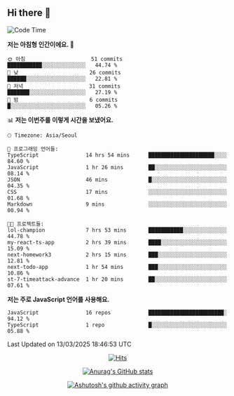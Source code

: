 ## Hi there 👋

<!--
**pnh135/pnh135** is a ✨ _special_ ✨ repository because its `README.md` (this file) appears on your GitHub profile.

Here are some ideas to get you started:

- 🔭 I’m currently working on ...
- 🌱 I’m currently learning ...
- 👯 I’m looking to collaborate on ...
- 🤔 I’m looking for help with ...
- 💬 Ask me about ...
- 📫 How to reach me: ...
- 😄 Pronouns: ...
- ⚡ Fun fact: ...
-->

<!--START_SECTION:waka-->
![Code Time](http://img.shields.io/badge/Code%20Time-127%20hrs%2046%20mins-blue)

**저는 아침형 인간이에요. 🐤** 

```text
🌞 아침                     51 commits          ███████████░░░░░░░░░░░░░░   44.74 % 
🌆 낮　                     26 commits          ██████░░░░░░░░░░░░░░░░░░░   22.81 % 
🌃 저녁                     31 commits          ███████░░░░░░░░░░░░░░░░░░   27.19 % 
🌙 밤　                     6 commits           █░░░░░░░░░░░░░░░░░░░░░░░░   05.26 % 
```


📊 **저는 이번주를 이렇게 시간을 보냈어요.** 

```text
🕑︎ Timezone: Asia/Seoul

💬 프로그래밍 언어들: 
TypeScript               14 hrs 54 mins      █████████████████████░░░░   84.60 % 
JavaScript               1 hr 26 mins        ██░░░░░░░░░░░░░░░░░░░░░░░   08.14 % 
JSON                     46 mins             █░░░░░░░░░░░░░░░░░░░░░░░░   04.35 % 
CSS                      17 mins             ░░░░░░░░░░░░░░░░░░░░░░░░░   01.68 % 
Markdown                 9 mins              ░░░░░░░░░░░░░░░░░░░░░░░░░   00.94 % 

🐱‍💻 프로젝트들: 
lol-champion             7 hrs 53 mins       ███████████░░░░░░░░░░░░░░   44.78 % 
my-react-ts-app          2 hrs 39 mins       ████░░░░░░░░░░░░░░░░░░░░░   15.09 % 
next-homework3           2 hrs 15 mins       ███░░░░░░░░░░░░░░░░░░░░░░   12.81 % 
next-todo-app            1 hr 54 mins        ███░░░░░░░░░░░░░░░░░░░░░░   10.86 % 
st-7-timeattack-advance  1 hr 20 mins        ██░░░░░░░░░░░░░░░░░░░░░░░   07.61 % 
```

**저는 주로 JavaScript 언어를 사용해요.** 

```text
JavaScript               16 repos            ████████████████████████░   94.12 % 
TypeScript               1 repo              █░░░░░░░░░░░░░░░░░░░░░░░░   05.88 % 
```




 Last Updated on 13/03/2025 18:46:53 UTC
<!--END_SECTION:waka-->

  <div align=center>
	
  [![Hits](https://hits.seeyoufarm.com/api/count/incr/badge.svg?url=https%3A%2F%2Fgithub.com%2Fpnh135&count_bg=%2379C83D&title_bg=%23555555&icon=&icon_color=%23E7E7E7&title=hits&edge_flat=false)](https://hits.seeyoufarm.com) 
	
  </div>

<div align=center>
	
[![Anurag's GitHub stats](https://github-readme-stats.vercel.app/api?username=pnh135&show_icons=true&theme=radical)](https://github.com/anuraghazra/github-readme-stats)

</div>

<div align=center>
	
[![Ashutosh's github activity graph](https://github-readme-activity-graph.vercel.app/graph?username=pnh135&theme=merko)](https://github.com/ashutosh00710/github-readme-activity-graph)

</div>
